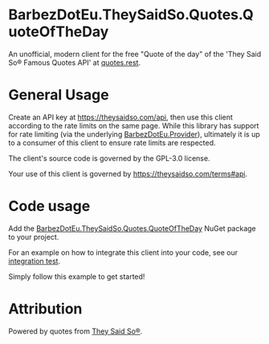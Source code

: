 # BarbezDotEu.TheySaidSo.Quotes.QuoteOfTheDay

An unofficial, modern client for the free "Quote of the day" of the 'They Said So® Famous Quotes API' at [quotes.rest](https://quotes.rest/).

# General Usage

Create an API key at https://theysaidso.com/api, then use this client according to the rate limits on the same page.
While this library has support for rate limiting (via the underlying [BarbezDotEu.Provider](https://www.nuget.org/packages/BarbezDotEu.Provider)), ultimately it is up to a consumer of this client to ensure rate limits are respected. 

The client's source code is governed by the GPL-3.0 license.

Your use of this client is governed by https://theysaidso.com/terms#api.

# Code usage

Add the [BarbezDotEu.TheySaidSo.Quotes.QuoteOfTheDay](https://www.nuget.org/packages/BarbezDotEu.TheySaidSo.Quotes.QuoteOfTheDay) NuGet package to your project.

For an example on how to integrate this client into your code, see our [integration test](https://github.com/hannesbarbez/BarbezDotEu.TheySaidSo.Quotes/blob/main/BarbezDotEu.TheySaidSo.Quotes.QuoteOfTheDay.Tests.Integration/QuotesRestClientShould.cs).

Simply follow this example to get started!

# Attribution

Powered by quotes from [They Said So®](https://theysaidso.com "Powered by quotes from theysaidso.com").
